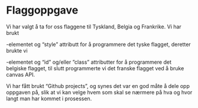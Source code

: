 
<h1><strong>Flaggoppgave</strong></h1>

<p> Vi har valgt å ta for oss flaggene til Tyskland, Belgia og Frankrike. Vi har brukt <p>-elementet og “style” attributt for å programmere det tyske flagget, deretter brukte vi <p>-elementet og “id” og/eller ”class” attributter for å programmere det belgiske flagget, til slutt programmerte vi det franske flagget ved å bruke canvas API.<p>
<p> Vi har fått brukt “Github projects”, og synes det var en god måte å dele opp oppgaven på, slik at vi kan velge hvem som skal se nærmere på hva og hvor langt man har kommet i prosessen.<p>
